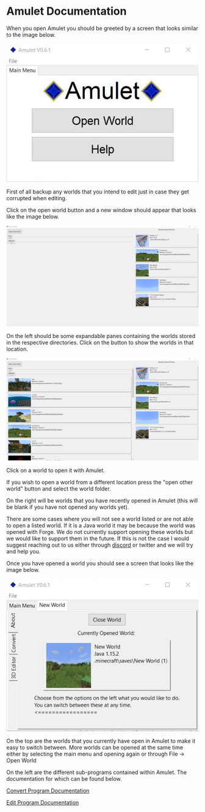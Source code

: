 # Amulet Documentation

When you open Amulet you should be greeted by a screen that looks similar to the image below.

![main menu](../resource/img/main_menu.jpg)

First of all backup any worlds that you intend to edit just in case they get corrupted when editing.

Click on the open world button and a new window should appear that looks like the image below.

![world select](../resource/img/world_select.jpg)

On the left should be some expandable panes containing the worlds stored in the respective directories. Click on the button to show the worlds in that location. 

![world select expand](../resource/img/world_select_expand.jpg)

Click on a world to open it with Amulet.

If you wish to open a world from a different location press the "open other world" button and select the world folder.

On the right will be worlds that you have recently opened in Amulet (this will be blank if you have not opened any worlds yet).

There are some cases where you will not see a world listed or are not able to open a listed world. If it is a Java world it may be because the world was opened with Forge. We do not currently support opening these worlds but we would like to support them in the future. If this is not the case I would suggest reaching out to us either through [discord](https://discord.gg/BTm6jnf) or twitter and we will try and help you.

Once you have opened a world you should see a screen that looks like the image below.

![world select expand](../resource/img/about.jpg)

On the top are the worlds that you currently have open in Amulet to make it easy to switch between. More worlds can be opened at the same time either by selecting the main menu and opening again or through File -> Open World

On the left are the different sub-programs contained within Amulet. The documentation for which can be found below.

[Convert Program Documentation](plugins/programs/convert/readme.md)

[Edit Program Documentation](plugins/programs/edit/readme.md)

